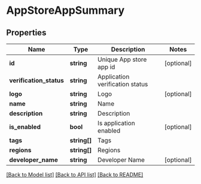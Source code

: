 # AppStoreAppSummary

## Properties
Name | Type | Description | Notes
------------ | ------------- | ------------- | -------------
**id** | **string** | Unique App store app id | [optional] 
**verification_status** | **string** | Application verification status | 
**logo** | **string** | Logo | [optional] 
**name** | **string** | Name | 
**description** | **string** | Description | 
**is_enabled** | **bool** | Is application enabled | [optional] 
**tags** | **string[]** | Tags | 
**regions** | **string[]** | Regions | 
**developer_name** | **string** | Developer Name | [optional] 

[[Back to Model list]](../README.md#documentation-for-models) [[Back to API list]](../README.md#documentation-for-api-endpoints) [[Back to README]](../README.md)



